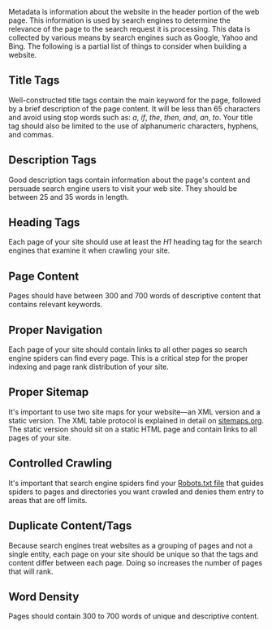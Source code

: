 <!-- Filename: Entering_search_engine_meta-data / Display title: Entering search engine meta-data -->

Metadata is information about the website in the header portion of the
web page. This information is used by search engines to determine the
relevance of the page to the search request it is processing. This data
is collected by various means by search engines such as Google, Yahoo
and Bing. The following is a partial list of things to consider when
building a website.

## Title Tags

Well-constructed title tags contain the main keyword for the page,
followed by a brief description of the page content. It will be less
than 65 characters and avoid using stop words such as: *a*, *if*, *the*,
*then*, *and*, *an*, *to*. Your title tag should also be limited to the
use of alphanumeric characters, hyphens, and commas.

## Description Tags

Good description tags contain information about the page's content and
persuade search engine users to visit your web site. They should be
between 25 and 35 words in length.

## Heading Tags

Each page of your site should use at least the *H1* heading tag for the
search engines that examine it when crawling your site.

## Page Content

Pages should have between 300 and 700 words of descriptive content that
contains relevant keywords.

## Proper Navigation

Each page of your site should contain links to all other pages so search
engine spiders can find every page. This is a critical step for the
proper indexing and page rank distribution of your site.

## Proper Sitemap

It's important to use two site maps for your website—an XML version and
a static version. The XML table protocol is explained in detail on
<a href="https://www.sitemaps.org/" class="external text"
target="_blank" rel="nofollow noreferrer noopener">sitemaps.org</a>. The
static version should sit on a static HTML page and contain links to all
pages of your site.

## Controlled Crawling

It's important that search engine spiders find your [Robots.txt
file](https://docs.joomla.org/Robots.txt_file "Robots.txt file") that
guides spiders to pages and directories you want crawled and denies them
entry to areas that are off limits.

## Duplicate Content/Tags

Because search engines treat websites as a grouping of pages and not a
single entity, each page on your site should be unique so that the tags
and content differ between each page. Doing so increases the number of
pages that will rank.

## Word Density

Pages should contain 300 to 700 words of unique and descriptive content.
